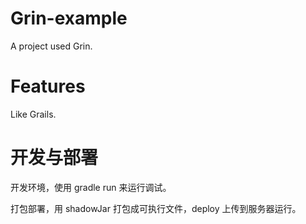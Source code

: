 # Grin-example

A project used Grin.

# Features

Like Grails.

# 开发与部署

开发环境，使用 gradle run 来运行调试。

打包部署，用 shadowJar 打包成可执行文件，deploy 上传到服务器运行。
